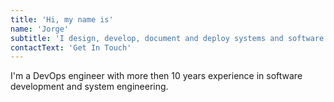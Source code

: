 ```yaml
---
title: 'Hi, my name is'
name: 'Jorge'
subtitle: 'I design, develop, document and deploy systems and software.'
contactText: 'Get In Touch'
---
```


I'm a DevOps engineer with more then 10 years experience in software development and system engineering.
